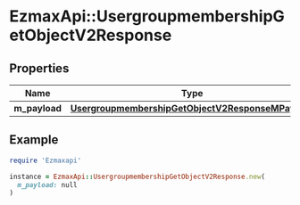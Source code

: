 # EzmaxApi::UsergroupmembershipGetObjectV2Response

## Properties

| Name | Type | Description | Notes |
| ---- | ---- | ----------- | ----- |
| **m_payload** | [**UsergroupmembershipGetObjectV2ResponseMPayload**](UsergroupmembershipGetObjectV2ResponseMPayload.md) |  |  |

## Example

```ruby
require 'Ezmaxapi'

instance = EzmaxApi::UsergroupmembershipGetObjectV2Response.new(
  m_payload: null
)
```

